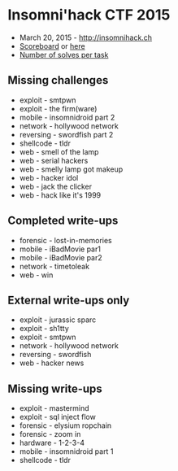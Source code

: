 # Insomni'hack CTF 2015
* March 20, 2015 - <http://insomnihack.ch>
* [Scoreboard](http://blog.scrt.ch/2015/03/24/insomnihack-finals-ctf-results/) or [here](scoreboard.txt)
* [Number of solves per task](solves.txt)

## Missing challenges

* exploit - smtpwn
* exploit - the firm(ware)
* mobile - insomnidroid part 2
* network - hollywood network
* reversing - swordfish part 2
* shellcode - tldr
* web - smell of the lamp
* web - serial hackers
* web - smelly lamp got makeup
* web - hacker idol
* web - jack the clicker
* web - hack like it's 1999

## Completed write-ups

* forensic - lost-in-memories
* mobile - iBadMovie par1
* mobile - iBadMovie par2
* network - timetoleak
* web - win

## External write-ups only

* exploit - jurassic sparc
* exploit - sh1tty
* exploit - smtpwn
* network - hollywood network
* reversing - swordfish
* web - hacker news

## Missing write-ups

* exploit - mastermind
* exploit - sql inject flow
* forensic - elysium ropchain
* forensic - zoom in
* hardware - 1-2-3-4
* mobile - insomnidroid part 1
* shellcode - tldr
